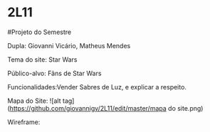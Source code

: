 # 2L11

#Projeto do Semestre

Dupla: Giovanni Vicário, Matheus Mendes

Tema do site: Star Wars

Público-alvo: Fãns de Star Wars

Funcionalidades:Vender Sabres de Luz, e explicar a respeito.

Mapa do Site:
![alt tag](https://github.com/giovannigv/2L11/edit/master/mapa do site.png)

Wireframe:
